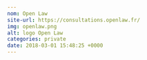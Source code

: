 ```yaml
---
nom: Open Law
site-url: https://consultations.openlaw.fr/
img: openlaw.png
alt: logo Open Law
categories: private
date: 2018-03-01 15:48:25 +0000
---
```

